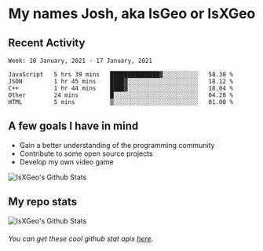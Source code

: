 <h1 align="center">My names Josh, aka IsGeo or IsXGeo</h1>

## Recent Activity
<!--START_SECTION:waka-->
```text
Week: 10 January, 2021 - 17 January, 2021

JavaScript   5 hrs 39 mins   ██████████████▓░░░░░░░░░░   58.38 % 
JSON         1 hr 45 mins    ████▓░░░░░░░░░░░░░░░░░░░░   18.12 % 
C++          1 hr 44 mins    ████▓░░░░░░░░░░░░░░░░░░░░   18.04 % 
Other        24 mins         █░░░░░░░░░░░░░░░░░░░░░░░░   04.28 % 
HTML         5 mins          ▒░░░░░░░░░░░░░░░░░░░░░░░░   01.00 % 
```
<!--END_SECTION:waka-->

## **A few goals I have in mind**

- Gain a better understanding of the programming community
- Contribute to some open source projects
- Develop my own video game

<img align="center" alt="IsXGeo's Github Stats" src="https://github-readme-stats.vercel.app/api/top-langs/?username=IsXGeo&layout=compact"/><br>

## **My repo stats**

<img align="center" alt="IsXGeo's Github Stats" src="https://github-readme-stats.vercel.app/api?username=IsXGeo&count_private=true&show_icons=true&include_all_commits=true"/>

###### You can get these cool github stat apis [here](https://github.com/anuraghazra/github-readme-stats).
